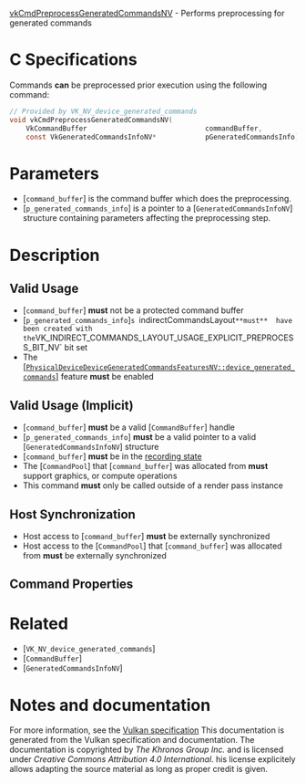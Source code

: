 [vkCmdPreprocessGeneratedCommandsNV](https://www.khronos.org/registry/vulkan/specs/1.3-extensions/man/html/vkCmdPreprocessGeneratedCommandsNV.html) - Performs preprocessing for generated commands

# C Specifications
Commands  **can**  be preprocessed prior execution using the following command:
```c
// Provided by VK_NV_device_generated_commands
void vkCmdPreprocessGeneratedCommandsNV(
    VkCommandBuffer                             commandBuffer,
    const VkGeneratedCommandsInfoNV*            pGeneratedCommandsInfo);
```

# Parameters
- [`command_buffer`] is the command buffer which does the preprocessing.
- [`p_generated_commands_info`] is a pointer to a [`GeneratedCommandsInfoNV`] structure containing parameters affecting the preprocessing step.

# Description
## Valid Usage
-  [`command_buffer`] **must**  not be a protected command buffer
-  [`p_generated_commands_info`]`s `indirectCommandsLayout` **must**  have been created with the `VK_INDIRECT_COMMANDS_LAYOUT_USAGE_EXPLICIT_PREPROCESS_BIT_NV` bit set
-    The [[`PhysicalDeviceDeviceGeneratedCommandsFeaturesNV::device_generated_commands`]](https://www.khronos.org/registry/vulkan/specs/1.3-extensions/html/vkspec.html#features-deviceGeneratedCommands) feature  **must**  be enabled

## Valid Usage (Implicit)
-  [`command_buffer`] **must**  be a valid [`CommandBuffer`] handle
-  [`p_generated_commands_info`] **must**  be a valid pointer to a valid [`GeneratedCommandsInfoNV`] structure
-  [`command_buffer`] **must**  be in the [recording state]()
-    The [`CommandPool`] that [`command_buffer`] was allocated from  **must**  support graphics, or compute operations
-    This command  **must**  only be called outside of a render pass instance

## Host Synchronization
- Host access to [`command_buffer`] **must**  be externally synchronized
- Host access to the [`CommandPool`] that [`command_buffer`] was allocated from  **must**  be externally synchronized

## Command Properties

# Related
- [`VK_NV_device_generated_commands`]
- [`CommandBuffer`]
- [`GeneratedCommandsInfoNV`]

# Notes and documentation
For more information, see the [Vulkan specification](https://www.khronos.org/registry/vulkan/specs/1.3-extensions/html/vkspec.html)
This documentation is generated from the Vulkan specification and documentation.
The documentation is copyrighted by *The Khronos Group Inc.* and is licensed under *Creative Commons Attribution 4.0 International*.
his license explicitely allows adapting the source material as long as proper credit is given.
        